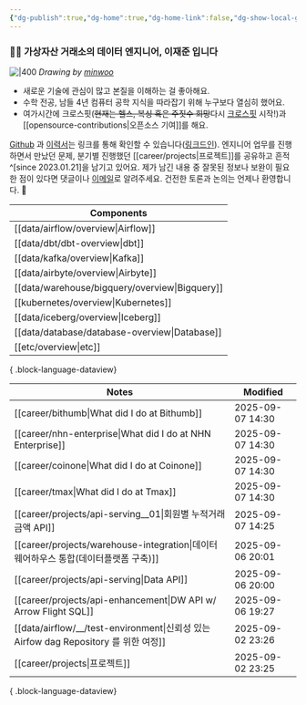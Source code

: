 ```yaml
---
{"dg-publish":true,"dg-home":true,"dg-home-link":false,"dg-show-local-graph":false,"dg-show-backlinks":false,"dg-show-toc":false,"dg-show-inline-title":false,"dg-show-file-tree":false,"dg-enable-search":true,"dg-link-preview":false,"dg-show-tags":false,"dg-pass-frontmatter":false,"permalink":"/Welcome to jx2lee garden/","tags":["gardenEntry"],"dgEnableSearch":true,"dgPassFrontmatter":true,"noteIcon":"","created":"2024-10-02T18:51:46.000+09:00"}
---
```




### 👋🏽 가상자산 거래소의 데이터 엔지니어, 이재준 입니다


![|400](https://i.imgur.com/IOPpMZJ.jpeg)
*Drawing by [minwoo](https://github.com/tommybebe)*


- 새로운 기술에 관심이 많고 본질을 이해하는 걸 좋아해요.
- 수학 전공, 남들 4년 컴퓨터 공학 지식을 따라잡기 위해 누구보다 열심히 했어요.
- 여가시간에 크로스핏(~~현재는 헬스, 복싱 혹은 주짓수 희망~~다시 [크로스핏](https://www.instagram.com/cfkhan2015_2025/reels/) 시작!)과 [[opensource-contributions\|오픈소스 기여]]를 해요.


[Github](https://github.com/jx2lee) 과 [이력서](https://github.com/jx2lee/resume.new/blob/main/jaejun_lee_resume.pdf)는 링크를 통해 확인할 수 있습니다([링크드인](https://www.linkedin.com/in/jx2lee/)). 엔지니어 업무를 진행하면서 만났던 문제, 분기별 진행했던 [[career/projects\|프로젝트]]를 공유하고 흔적^[since 2023.01.21]을 남기고 있어요. 제가 남긴 내용 중 잘못된 정보나 보완이 필요한 점이 있다면 댓글이나 [이메일](malito:dev.jaejun.lee.1991@gmail.com)로 알려주세요. 건전한 토론과 논의는 언제나 환영합니다. 🤗


| Components                                        |
| ------------------------------------------------- |
| [[data/airflow/overview\|Airflow]]             |
| [[data/dbt/dbt-overview\|dbt]]                 |
| [[data/kafka/overview\|Kafka]]                 |
| [[data/airbyte/overview\|Airbyte]]             |
| [[data/warehouse/bigquery/overview\|Bigquery]] |
| [[kubernetes/overview\|Kubernetes]]            |
| [[data/iceberg/overview\|Iceberg]]             |
| [[data/database/database-overview\|Database]]  |
| [[etc/overview\|etc]]                          |

{ .block-language-dataview}


| Notes                                                                         | Modified         |
| ----------------------------------------------------------------------------- | ---------------- |
| [[career/bithumb\|What did I do at Bithumb]]                               | 2025-09-07 14:30 |
| [[career/nhn-enterprise\|What did I do at NHN Enterprise]]                 | 2025-09-07 14:30 |
| [[career/coinone\|What did I do at Coinone]]                               | 2025-09-07 14:30 |
| [[career/tmax\|What did I do at Tmax]]                                     | 2025-09-07 14:30 |
| [[career/projects/api-serving__01\|회원별 누적거래금액 API]]                        | 2025-09-07 14:25 |
| [[career/projects/warehouse-integration\|데이터웨어하우스 통합(데이터플랫폼 구축)]]          | 2025-09-06 20:01 |
| [[career/projects/api-serving\|Data API]]                                  | 2025-09-06 20:00 |
| [[career/projects/api-enhancement\|DW API w/ Arrow Flight SQL]]            | 2025-09-06 19:27 |
| [[data/airflow/__/test-environment\|신뢰성 있는 Airfow dag Repository 를 위한 여정]] | 2025-09-02 23:26 |
| [[career/projects\|프로젝트]]                                                  | 2025-09-02 23:25 |

{ .block-language-dataview}